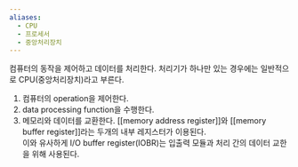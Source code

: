 ```yaml
---
aliases:
  - CPU
  - 프로세서
  - 중앙처리장치
---
```


컴퓨터의 동작을 제어하고 데이터를 처리한다. 처리기가 하나만 있는 경우에는 일반적으로 CPU(중앙처리장치)라고 부른다.   

1. 컴퓨터의 operation을 제어한다.
2. data processing function을 수행한다.
3. 메모리와 데이터를 교환한다.
	[[memory address register]]와 [[memory buffer register]]라는 두개의 내부 레지스터가 이용된다.    
	이와 유사하게 I/O buffer register(IOBR)는 입출력 모듈과 처리 간의 데이터 교한을 위해 사용된다.
	

